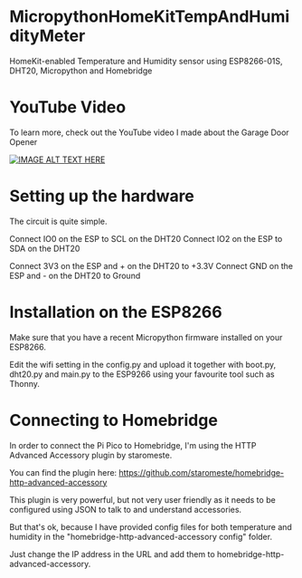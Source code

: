 # MicropythonHomeKitTempAndHumidityMeter
HomeKit-enabled Temperature and Humidity sensor using ESP8266-01S, DHT20, Micropython and Homebridge

# YouTube Video
To learn more, check out the YouTube video I made about the Garage Door Opener

[![IMAGE ALT TEXT HERE](https://img.youtube.com/vi/-h3uSNCeCGY/0.jpg)](https://www.youtube.com/watch?v=-h3uSNCeCGY)

# Setting up the hardware
The circuit is quite simple.

Connect IO0 on the ESP to SCL on the DHT20
Connect IO2 on the ESP to SDA on the DHT20

Connect 3V3 on the ESP and + on the DHT20 to +3.3V
Connect GND on the ESP and - on the DHT20 to Ground

# Installation on the ESP8266
Make sure that you have a recent Micropython firmware installed on your ESP8266.

Edit the wifi setting in the config.py and upload it together with boot.py, dht20.py and main.py to the ESP9266 using your favourite tool such as Thonny.

# Connecting to Homebridge

In order to connect the Pi Pico to Homebridge, I'm using the HTTP Advanced Accessory plugin by staromeste.

You can find the plugin here: https://github.com/staromeste/homebridge-http-advanced-accessory

This plugin is very powerful, but not very user friendly as it needs to be configured using JSON to talk to and understand accessories.

But that's ok, because I have provided config files for both temperature and humidity in the "homebridge-http-advanced-accessory config" folder.

Just change the IP address in the URL and add them to homebridge-http-advanced-accessory.
